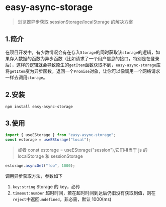 # easy-async-storage

> 浏览器异步获取 sessionStorage/localStorage 的解决方案

## 1.简介

在项目开发中，有少数情况会有在存入`Storage`的同时获取该`storage`的逻辑，如果存入数据的函数为异步函数（比如请求了一个用户信息的接口，特别是在登录后），这样的逻辑就会导致原生的`getItem`函数获取不到，`easy-async-storage`库将`getItem`变为异步函数，返回一个`Promise`对象，让你可以像调用一个网络请求一样去调用`storage`。

## 2.安装

```shell
npm install easy-async-storage
```

## 3.使用

```js
import { useEStorage } from "easy-async-storage";
const estorage = useEStorage("local");
```

> 或者 const estorage = useEStorage("session"),它们相当于 js 的 localStorage 和 sessionStorage

```js
estorage.asyncGet("foo", 1000);
```

调用异步获取方法，参数如下

1. `key:string` Storage 的 key，必传
2. `timeout:number` 超时时间，若在超时时间到达后仍旧没有获取到值，则在`reject`中返回`undefined`，非必需，默认 1000(ms)
